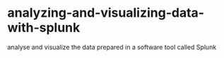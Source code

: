 # analyzing-and-visualizing-data-with-splunk
analyse and visualize the data  prepared in a software tool called Splunk
